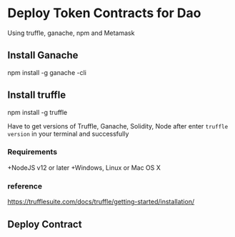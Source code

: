 # Deploy Token Contracts for Dao
Using truffle, ganache, npm and Metamask

## Install Ganache
npm install -g ganache -cli

## Install truffle
npm install -g truffle

Have to get versions of Truffle, Ganache, Solidity, Node after enter `truffle version` in your terminal and successfully


### Requirements
+NodeJS v12 or later
+Windows, Linux or Mac OS X

### reference
https://trufflesuite.com/docs/truffle/getting-started/installation/

## Deploy Contract
